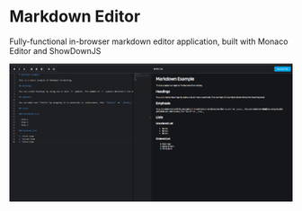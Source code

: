 # Markdown Editor
 
Fully-functional in-browser markdown editor application, built with Monaco Editor and ShowDownJS

<img src="./prints/Screenshot_1.png" />
